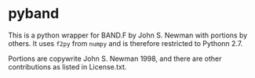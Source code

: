 # pyband
This is a python wrapper for BAND.F by John S. Newman with portions by others. It uses `f2py` from `numpy` and is therefore restricted to Pythonn 2.7.

Portions are copywrite John S. Newman 1998, and there are other contributions as listed in License.txt.
